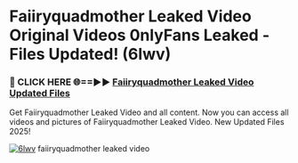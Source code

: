# Faiiryquadmother Leaked Video Original Videos 0nlyFans Leaked - Files Updated! (6lwv)

<h3>🔴 CLICK HERE 🌐==►► <a href="https://tinyurl.com/4seja8ks" rel="nofollow">Faiiryquadmother Leaked Video Updated Files</a></h3>

Get Faiiryquadmother Leaked Video and all content. Now you can access all videos and pictures of Faiiryquadmother Leaked Video. New Updated Files 2025!

[![6lwv](https://i.imgur.com/EWjZXRe.gif)](https://tinyurl.com/4seja8ks)
faiiryquadmother leaked video